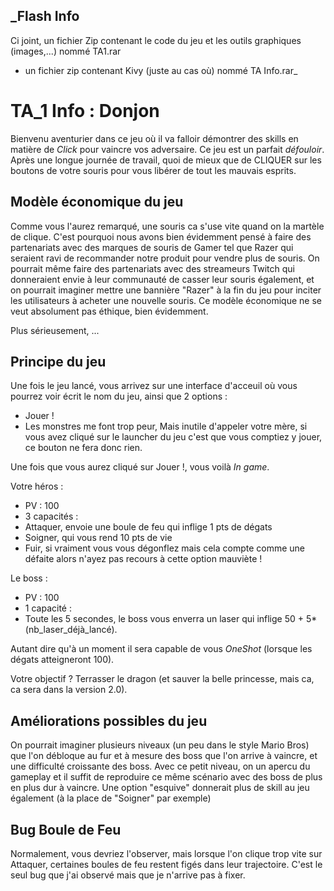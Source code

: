 ## _Flash Info
Ci joint, un fichier Zip contenant le code du jeu et les outils graphiques (images,...) nommé TA1.rar
+ un fichier zip contenant Kivy (juste au cas où) nommé TA Info.rar_

# TA_1 Info : Donjon

Bienvenu aventurier dans ce jeu où il va falloir démontrer des skills en matière de _Click_ pour vaincre vos adversaire.
Ce jeu est un parfait _défouloir_. Après une longue journée de travail, quoi de mieux que de CLIQUER sur les boutons de votre souris pour vous libérer de tout les mauvais esprits.

## Modèle économique du jeu

Comme vous l'aurez remarqué, une souris ca s'use vite quand on la martèle de clique. C'est pourquoi nous avons bien évidemment pensé à faire des partenariats avec des marques de souris de Gamer tel que Razer qui seraient ravi de recommander notre produit pour vendre plus de souris. On pourrait même faire des partenariats avec des streameurs Twitch qui donneraient envie à leur communauté de casser leur souris également, et on pourrait imaginer mettre une bannière "Razer" à la fin du jeu pour inciter les utilisateurs à acheter une nouvelle souris. Ce modèle économique ne se veut absolument pas éthique, bien évidemment.

Plus sérieusement, ...

## Principe du jeu

Une fois le jeu lancé, vous arrivez sur une interface d'acceuil où vous pourrez voir écrit le nom du jeu, ainsi que 2 options :
  - Jouer !
  - Les monstres me font trop peur, Mais inutile d'appeler votre mère, si vous avez cliqué sur le launcher du jeu c'est que vous comptiez y jouer, ce bouton ne fera donc rien.

Une fois que vous aurez cliqué sur Jouer !, vous voilà _In game_.

Votre héros :
  - PV : 100
  - 3 capacités :
  - Attaquer, envoie une boule de feu qui inflige 1 pts de dégats
  - Soigner, qui vous rend 10 pts de vie
  - Fuir, si vraiment vous vous dégonflez mais cela compte comme une défaite alors n'ayez pas recours à cette option mauviète !

Le boss :
  - PV : 100
  - 1 capacité :
  - Toute les 5 secondes, le boss vous enverra un laser qui inflige 50 + 5*(nb_laser_déjà_lancé).
  
  Autant dire qu'à un moment il sera capable de vous _OneShot_ (lorsque les dégats atteigneront 100).
  
Votre objectif ? Terrasser le dragon (et sauver la belle princesse, mais ca, ca sera dans la version 2.0).

## Améliorations possibles du jeu

On pourrait imaginer plusieurs niveaux (un peu dans le style Mario Bros) que l'on débloque au fur et à mesure des boss que l'on arrive à vaincre, et une difficulté croissante des boss. 
Avec ce petit niveau, on un apercu du gameplay et il suffit de reproduire ce même scénario avec des boss de plus en plus dur à vaincre.
Une option "esquive" donnerait plus de skill au jeu également (à la place de "Soigner" par exemple)

## Bug Boule de Feu

Normalement, vous devriez l'observer, mais lorsque l'on clique trop vite sur Attaquer, certaines boules de feu restent figés dans leur trajectoire.
C'est le seul bug que j'ai observé mais que je n'arrive pas à fixer.
